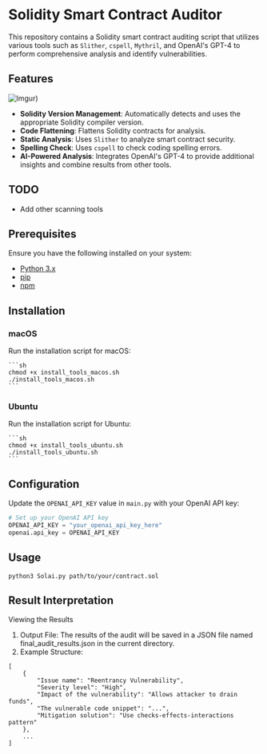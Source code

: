 # Solidity Smart Contract Auditor

This repository contains a Solidity smart contract auditing script that utilizes various tools such as `Slither`, `cspell`, `Mythril`, and OpenAI's GPT-4 to perform comprehensive analysis and identify vulnerabilities.

## Features


![Imgur](https://imgur.com/a/X3TEkiL))

- **Solidity Version Management**: Automatically detects and uses the appropriate Solidity compiler version.
- **Code Flattening**: Flattens Solidity contracts for analysis.
- **Static Analysis**: Uses `Slither`  to analyze smart contract security.
- **Spelling Check**: Uses `cspell` to check coding spelling errors.
- **AI-Powered Analysis**: Integrates OpenAI's GPT-4 to provide additional insights and combine results from other tools.

## TODO

- Add other scanning tools

## Prerequisites

Ensure you have the following installed on your system:

- [Python 3.x](https://www.python.org/downloads/)
- [pip](https://pip.pypa.io/en/stable/installation/)
- [npm](https://www.npmjs.com/get-npm)

## Installation

### macOS

Run the installation script for macOS:

    ```sh
    chmod +x install_tools_macos.sh
    ./install_tools_macos.sh
    ```

### Ubuntu

Run the installation script for Ubuntu:

    ```sh
    chmod +x install_tools_ubuntu.sh
    ./install_tools_ubuntu.sh
    ```

## Configuration

Update the `OPENAI_API_KEY` value in `main.py` with your OpenAI API key:

```python
# Set up your OpenAI API key
OPENAI_API_KEY = "your_openai_api_key_here"
openai.api_key = OPENAI_API_KEY
```

## Usage

```
python3 Solai.py path/to/your/contract.sol
```

## Result Interpretation

Viewing the Results

1. Output File: The results of the audit will be saved in a JSON file named final_audit_results.json in the current directory.
2. Example Structure:

```
[
    {
        "Issue name": "Reentrancy Vulnerability",
        "Severity level": "High",
        "Impact of the vulnerability": "Allows attacker to drain funds",
        "The vulnerable code snippet": "...",
        "Mitigation solution": "Use checks-effects-interactions pattern"
    },
    ...
]

```
